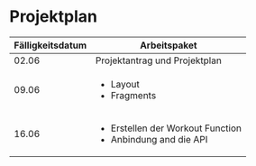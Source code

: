 # Projektplan

| Fälligkeitsdatum | Arbeitspaket |
| - | - |
| 02.06 | Projektantrag und Projektplan |
| 09.06 | <ul><li>Layout</li><li>Fragments</li></ul> |
| 16.06 | <ul><li>Erstellen der Workout Function</li><li>Anbindung and die API</li></ul> |
